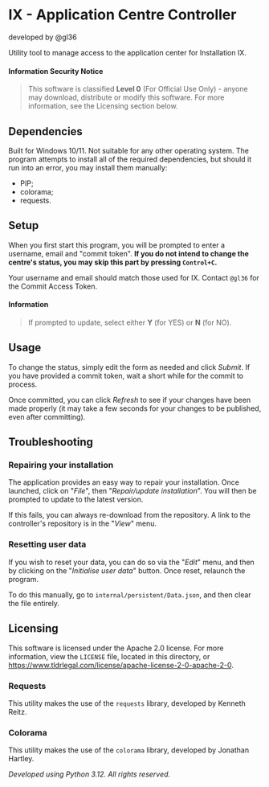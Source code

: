 # IX - Application Centre Controller
developed by @gl36

Utility tool to manage access to the application center for Installation IX.

#### Information Security Notice
> This software is classified **Level 0** (For Official Use Only) - anyone may download, distribute or modify this software.
> For more information, see the Licensing section below.

## Dependencies
Built for Windows 10/11. Not suitable for any other operating system.
The program attempts to install all of the required dependencies, but should it run into an error, you may install them manually:
* PIP;
* colorama;
* requests.

## Setup
When you first start this program, you will be prompted to enter a username, email and "commit token".
**If you do not intend to change the centre's status, you may skip this part by pressing `Control+C`.**

Your username and email should match those used for IX.
Contact `@gl36` for the Commit Access Token.

#### Information
> If prompted to update, select either **Y** (for YES) or **N** (for NO).


## Usage
To change the status, simply edit the form as needed and click *Submit*.
If you have provided a commit token, wait a short while for the commit to process.

Once committed, you can click *Refresh* to see if your changes have been made properly (it may take a few seconds for your changes to be published, even after committing).

## Troubleshooting

### Repairing your installation
The application provides an easy way to repair your installation.
Once launched, click on "*File*", then "*Repair/update installation*". You will then be prompted to update to the latest version.

If this fails, you can always re-download from the repository. A link to the controller's repository is in the "*View*" menu.

### Resetting user data
If you wish to reset your data, you can do so via the "*Edit*" menu, and then by clicking on the "*Initialise user data*" button.
Once reset, relaunch the program.

To do this manually, go to `internal/persistent/Data.json`, and then clear the file entirely.

## Licensing
This software is licensed under the Apache 2.0 license.
For more information, view the `LICENSE` file, located in this directory, or https://www.tldrlegal.com/license/apache-license-2-0-apache-2-0.

### Requests
This utility makes the use of the `requests` library, developed by Kenneth Reitz.

### Colorama
This utility makes the use of the `colorama` library, developed by Jonathan Hartley.




*Developed using Python 3.12. All rights reserved.*